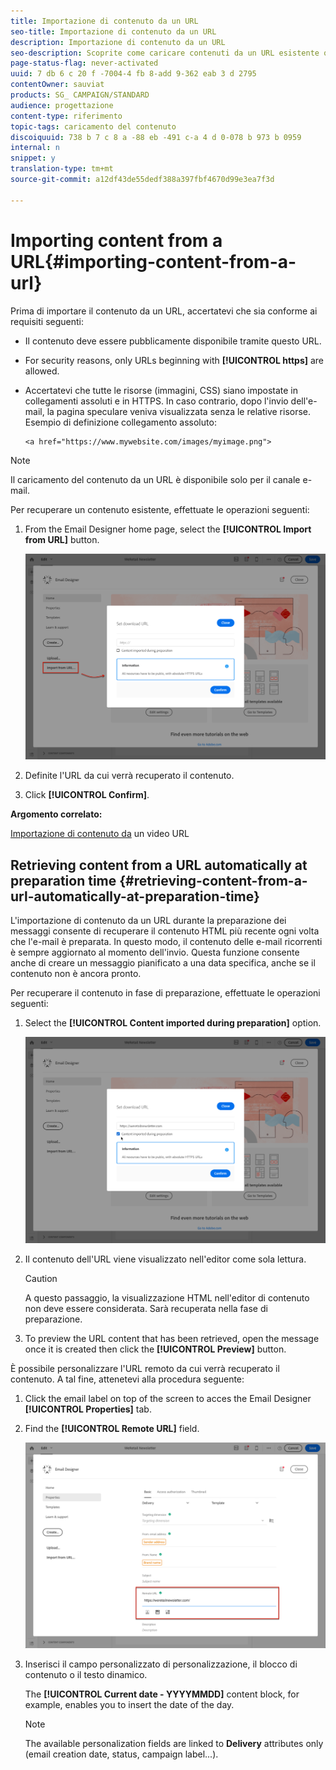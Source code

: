 ```yaml
---
title: Importazione di contenuto da un URL
seo-title: Importazione di contenuto da un URL
description: Importazione di contenuto da un URL
seo-description: Scoprite come caricare contenuti da un URL esistente quando create un'e-mail.
page-status-flag: never-activated
uuid: 7 db 6 c 20 f -7004-4 fb 8-add 9-362 eab 3 d 2795
contentOwner: sauviat
products: SG_ CAMPAIGN/STANDARD
audience: progettazione
content-type: riferimento
topic-tags: caricamento del contenuto
discoiquuid: 738 b 7 c 8 a -88 eb -491 c-a 4 d 0-078 b 973 b 0959
internal: n
snippet: y
translation-type: tm+mt
source-git-commit: a12df43de55dedf388a397fbf4670d99e3ea7f3d

---
```



# Importing content from a URL{#importing-content-from-a-url}

Prima di importare il contenuto da un URL, accertatevi che sia conforme ai requisiti seguenti:

* Il contenuto deve essere pubblicamente disponibile tramite questo URL.
* For security reasons, only URLs beginning with **[!UICONTROL https]** are allowed.
* Accertatevi che tutte le risorse (immagini, CSS) siano impostate in collegamenti assoluti e in HTTPS. In caso contrario, dopo l'invio dell'e-mail, la pagina speculare veniva visualizzata senza le relative risorse. Esempio di definizione collegamento assoluto:

   ```
   <a href="https://www.mywebsite.com/images/myimage.png">
   ```

>[!NOTE]
>
>Il caricamento del contenuto da un URL è disponibile solo per il canale e-mail.

Per recuperare un contenuto esistente, effettuate le operazioni seguenti:

1. From the Email Designer home page, select the **[!UICONTROL Import from URL]** button.

   ![](assets/email_designer_importfromurl.png)

1. Definite l'URL da cui verrà recuperato il contenuto.
1. Click **[!UICONTROL Confirm]**.

**Argomento correlato:**

[Importazione di contenuto da](https://helpx.adobe.com/campaign/kt/acs/using/acs-email-designer-tutorial.html#Workingwithexistingcontent) un video URL

## Retrieving content from a URL automatically at preparation time {#retrieving-content-from-a-url-automatically-at-preparation-time}

L'importazione di contenuto da un URL durante la preparazione dei messaggi consente di recuperare il contenuto HTML più recente ogni volta che l'e-mail è preparata. In questo modo, il contenuto delle e-mail ricorrenti è sempre aggiornato al momento dell'invio. Questa funzione consente anche di creare un messaggio pianificato a una data specifica, anche se il contenuto non è ancora pronto.

Per recuperare il contenuto in fase di preparazione, effettuate le operazioni seguenti:

1. Select the **[!UICONTROL Content imported during preparation]** option.

   ![](assets/email_designer_importfromurl2.png)

1. Il contenuto dell'URL viene visualizzato nell'editor come sola lettura.

   >[!CAUTION]
   >
   >A questo passaggio, la visualizzazione HTML nell'editor di contenuto non deve essere considerata. Sarà recuperata nella fase di preparazione.

1. To preview the URL content that has been retrieved, open the message once it is created then click the **[!UICONTROL Preview]** button.

È possibile personalizzare l'URL remoto da cui verrà recuperato il contenuto. A tal fine, attenetevi alla procedura seguente:

1. Click the email label on top of the screen to acces the Email Designer **[!UICONTROL Properties]** tab.
1. Find the **[!UICONTROL Remote URL]** field.

   ![](assets/email_designer_importfromurl4.png)

1. Inserisci il campo personalizzato di personalizzazione, il blocco di contenuto o il testo dinamico.

   The **[!UICONTROL Current date - YYYYMMDD]** content block, for example, enables you to insert the date of the day.

   >[!NOTE]
   >
   >The available personalization fields are linked to **Delivery** attributes only (email creation date, status, campaign label...).

